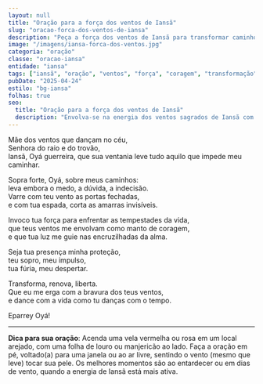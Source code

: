 ```yaml
---
layout: null
title: "Oração para a força dos ventos de Iansã"
slug: "oracao-forca-dos-ventos-de-iansa"
description: "Peça a força dos ventos de Iansã para transformar caminhos, afastar energias negativas e trazer coragem diante das batalhas da vida."
image: "/imagens/iansa-forca-dos-ventos.jpg"
categoria: "oração"
classe: "oracao-iansa"
entidade: "iansa"
tags: ["iansã", "oração", "ventos", "força", "coragem", "transformação", "proteção"]
pubDate: "2025-04-24"
estilo: "bg-iansa"
folhas: true
seo:
  title: "Oração para a força dos ventos de Iansã"
  description: "Envolva-se na energia dos ventos sagrados de Iansã com esta oração de transformação, coragem e proteção espiritual."
---
```


Mãe dos ventos que dançam no céu,  
Senhora do raio e do trovão,  
Iansã, Oyá guerreira, que sua ventania leve tudo aquilo que impede meu caminhar.  

Sopra forte, Oyá, sobre meus caminhos:  
leva embora o medo, a dúvida, a indecisão.  
Varre com teu vento as portas fechadas,  
e com tua espada, corta as amarras invisíveis.  

Invoco tua força para enfrentar as tempestades da vida,  
que teus ventos me envolvam como manto de coragem,  
e que tua luz me guie nas encruzilhadas da alma.  

Seja tua presença minha proteção,  
teu sopro, meu impulso,  
tua fúria, meu despertar.  

Transforma, renova, liberta.  
Que eu me erga com a bravura dos teus ventos,  
e dance com a vida como tu danças com o tempo.  

Eparrey Oyá!

---

**Dica para sua oração**: Acenda uma vela vermelha ou rosa em um local arejado, com uma folha de louro ou manjericão ao lado. Faça a oração em pé, voltado(a) para uma janela ou ao ar livre, sentindo o vento (mesmo que leve) tocar sua pele. Os melhores momentos são ao entardecer ou em dias de vento, quando a energia de Iansã está mais ativa.
